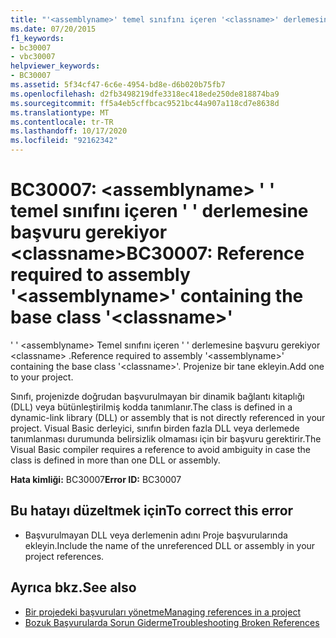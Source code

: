 ```yaml
---
title: "'<assemblyname>' temel sınıfını içeren '<classname>' derlemesine başvuru gereklidir"
ms.date: 07/20/2015
f1_keywords:
- bc30007
- vbc30007
helpviewer_keywords:
- BC30007
ms.assetid: 5f34cf47-6c6e-4954-bd8e-d6b020b75fb7
ms.openlocfilehash: d2fb3498219dfe3318ec418ede250de818874ba9
ms.sourcegitcommit: ff5a4eb5cffbcac9521bc44a907a118cd7e8638d
ms.translationtype: MT
ms.contentlocale: tr-TR
ms.lasthandoff: 10/17/2020
ms.locfileid: "92162342"
---
```

# <a name="bc30007-reference-required-to-assembly-assemblyname-containing-the-base-class-classname"></a><span data-ttu-id="ad783-102">BC30007: \<assemblyname> ' ' temel sınıfını içeren ' ' derlemesine başvuru gerekiyor \<classname></span><span class="sxs-lookup"><span data-stu-id="ad783-102">BC30007: Reference required to assembly '\<assemblyname>' containing the base class '\<classname>'</span></span>

<span data-ttu-id="ad783-103">' ' \<assemblyname> Temel sınıfını içeren ' ' derlemesine başvuru gerekiyor \<classname> .</span><span class="sxs-lookup"><span data-stu-id="ad783-103">Reference required to assembly '\<assemblyname>' containing the base class '\<classname>'.</span></span> <span data-ttu-id="ad783-104">Projenize bir tane ekleyin.</span><span class="sxs-lookup"><span data-stu-id="ad783-104">Add one to your project.</span></span>

 <span data-ttu-id="ad783-105">Sınıfı, projenizde doğrudan başvurulmayan bir dinamik bağlantı kitaplığı (DLL) veya bütünleştirilmiş kodda tanımlanır.</span><span class="sxs-lookup"><span data-stu-id="ad783-105">The class is defined in a dynamic-link library (DLL) or assembly that is not directly referenced in your project.</span></span> <span data-ttu-id="ad783-106">Visual Basic derleyici, sınıfın birden fazla DLL veya derlemede tanımlanması durumunda belirsizlik olmaması için bir başvuru gerektirir.</span><span class="sxs-lookup"><span data-stu-id="ad783-106">The Visual Basic compiler requires a reference to avoid ambiguity in case the class is defined in more than one DLL or assembly.</span></span>

 <span data-ttu-id="ad783-107">**Hata kimliği:** BC30007</span><span class="sxs-lookup"><span data-stu-id="ad783-107">**Error ID:** BC30007</span></span>

## <a name="to-correct-this-error"></a><span data-ttu-id="ad783-108">Bu hatayı düzeltmek için</span><span class="sxs-lookup"><span data-stu-id="ad783-108">To correct this error</span></span>

- <span data-ttu-id="ad783-109">Başvurulmayan DLL veya derlemenin adını Proje başvurularında ekleyin.</span><span class="sxs-lookup"><span data-stu-id="ad783-109">Include the name of the unreferenced DLL or assembly in your project references.</span></span>

## <a name="see-also"></a><span data-ttu-id="ad783-110">Ayrıca bkz.</span><span class="sxs-lookup"><span data-stu-id="ad783-110">See also</span></span>

- [<span data-ttu-id="ad783-111">Bir projedeki başvuruları yönetme</span><span class="sxs-lookup"><span data-stu-id="ad783-111">Managing references in a project</span></span>](/visualstudio/ide/managing-references-in-a-project)
- [<span data-ttu-id="ad783-112">Bozuk Başvurularda Sorun Giderme</span><span class="sxs-lookup"><span data-stu-id="ad783-112">Troubleshooting Broken References</span></span>](/visualstudio/ide/troubleshooting-broken-references)
